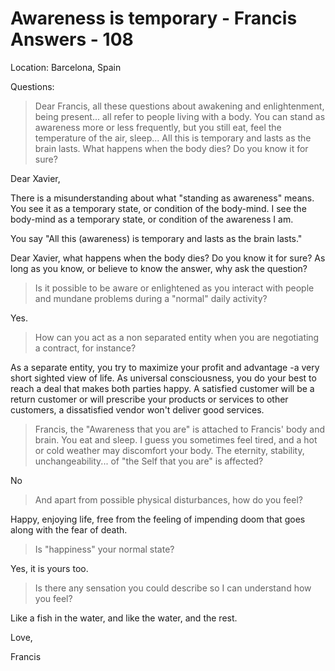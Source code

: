 # Awareness is temporary - Francis Answers - 108

Location: Barcelona, Spain

Questions:

>Dear Francis, all these questions about awakening and enlightenment, being present... all refer to people living with a body. You can stand as awareness more or less frequently, but you still eat, feel the temperature of the air, sleep... All this is temporary and lasts as the brain lasts. What happens when the body dies? Do you know it for sure?

Dear Xavier,

There is a misunderstanding about what "standing as awareness" means. You see it as a temporary state, or condition of the body-mind. I see the body-mind as a temporary state, or condition of the awareness I am.

You say "All this (awareness) is temporary and lasts as the brain lasts."

Dear Xavier, what happens when the body dies? Do you know it for sure? As long as you know, or believe to know the answer, why ask the question?

>Is it possible to be aware or enlightened as you interact with people and mundane problems during a "normal" daily activity?

Yes.

>How can you act as a non separated entity when you are negotiating a contract, for instance?

As a separate entity, you try to maximize your profit and advantage -a very short sighted view of life. As universal consciousness, you do your best to reach a deal that makes both parties happy. A satisfied customer will be a return customer or will prescribe your products or services to other customers, a dissatisfied vendor won't deliver good services.

>Francis, the "Awareness that you are" is attached to Francis' body and brain. You eat and sleep. I guess you sometimes feel tired, and a hot or cold weather may discomfort your body. The eternity, stability, unchangeability... of "the Self that you are" is affected?

No

>And apart from possible physical disturbances, how do you feel?

Happy, enjoying life, free from the feeling of impending doom that goes along with the fear of death.

>Is "happiness" your normal state?

Yes, it is yours too.

>Is there any sensation you could describe so I can understand how you feel?

Like a fish in the water, and like the water, and the rest.

Love,

Francis